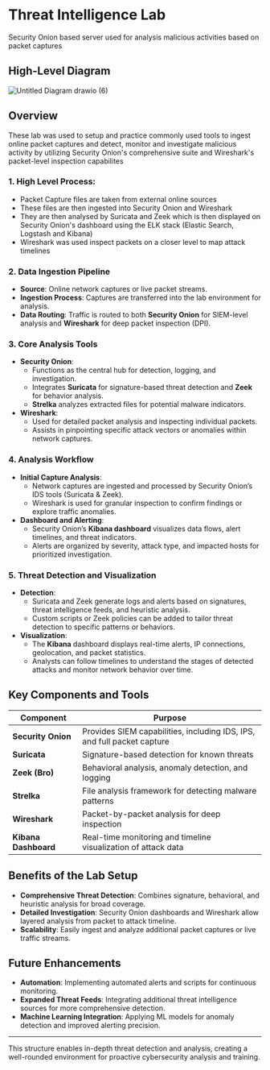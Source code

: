 # Threat Intelligence Lab
Security Onion based server used for analysis malicious activities based on packet captures

## High-Level Diagram
![Untitled Diagram drawio (6)](https://github.com/user-attachments/assets/a3ddaf5a-bf8e-4cfd-890a-c6551c60fd6c)



## Overview
These lab was used to setup and practice commonly used tools to ingest online packet captures and detect, monitor and investigate malicious activity by utilizing Security Onion's comprehensive suite and Wireshark's packet-level inspection capabilites

### 1. **High Level Process:**
- Packet Capture files are taken from external online sources
- These files are then ingested into Security Onion and Wireshark
- They are then analysed by Suricata and Zeek which is then displayed on Security Onion's dashboard using the ELK stack (Elastic Search, Logstash and Kibana)
- Wireshark was used inspect packets on a closer level to map attack timelines

### 2. **Data Ingestion Pipeline**
   - **Source**: Online network captures or live packet streams.
   - **Ingestion Process**: Captures are transferred into the lab environment for analysis.
   - **Data Routing**: Traffic is routed to both **Security Onion** for SIEM-level analysis and **Wireshark** for deep packet inspection (DPI).

### 3. **Core Analysis Tools**
   - **Security Onion**:
     - Functions as the central hub for detection, logging, and investigation.
     - Integrates **Suricata** for signature-based threat detection and **Zeek** for behavior analysis.
     - **Strelka** analyzes extracted files for potential malware indicators.
   - **Wireshark**:
     - Used for detailed packet analysis and inspecting individual packets.
     - Assists in pinpointing specific attack vectors or anomalies within network captures.

### 4. **Analysis Workflow**
   - **Initial Capture Analysis**:
     - Network captures are ingested and processed by Security Onion’s IDS tools (Suricata & Zeek).
     - Wireshark is used for granular inspection to confirm findings or explore traffic anomalies.
   - **Dashboard and Alerting**:
     - Security Onion’s **Kibana dashboard** visualizes data flows, alert timelines, and threat indicators.
     - Alerts are organized by severity, attack type, and impacted hosts for prioritized investigation.

### 5. **Threat Detection and Visualization**
   - **Detection**:
     - Suricata and Zeek generate logs and alerts based on signatures, threat intelligence feeds, and heuristic analysis.
     - Custom scripts or Zeek policies can be added to tailor threat detection to specific patterns or behaviors.
   - **Visualization**:
     - The **Kibana** dashboard displays real-time alerts, IP connections, geolocation, and packet statistics.
     - Analysts can follow timelines to understand the stages of detected attacks and monitor network behavior over time.

## Key Components and Tools

| Component       | Purpose                                              |
| --------------- | ---------------------------------------------------- |
| **Security Onion** | Provides SIEM capabilities, including IDS, IPS, and full packet capture |
| **Suricata**    | Signature-based detection for known threats          |
| **Zeek (Bro)**  | Behavioral analysis, anomaly detection, and logging  |
| **Strelka**     | File analysis framework for detecting malware patterns |
| **Wireshark**   | Packet-by-packet analysis for deep inspection        |
| **Kibana Dashboard** | Real-time monitoring and timeline visualization of attack data |

## Benefits of the Lab Setup
- **Comprehensive Threat Detection**: Combines signature, behavioral, and heuristic analysis for broad coverage.
- **Detailed Investigation**: Security Onion dashboards and Wireshark allow layered analysis from packet to attack timeline.
- **Scalability**: Easily ingest and analyze additional packet captures or live traffic streams.

## Future Enhancements
- **Automation**: Implementing automated alerts and scripts for continuous monitoring.
- **Expanded Threat Feeds**: Integrating additional threat intelligence sources for more comprehensive detection.
- **Machine Learning Integration**: Applying ML models for anomaly detection and improved alerting precision.

---

This structure enables in-depth threat detection and analysis, creating a well-rounded environment for proactive cybersecurity analysis and training.
